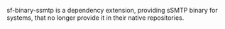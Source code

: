 sf-binary-ssmtp is a dependency extension, providing sSMTP binary
for systems, that no longer provide it in their native repositories.
